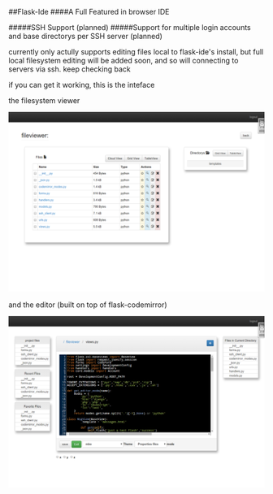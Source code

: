 ##Flask-Ide
####A Full Featured in browser IDE 

#####SSH Support (planned)
#####Support for multiple login accounts and base directorys per SSH server (planned)


currently only actully supports editing files local to flask-ide's install, but full local filesystem editing will be added soon, and so will connecting to servers via ssh. keep checking back 

if you can get it working, this is the inteface

the filesystem viewer

<img src="./images/fileviewer_view_files.png" />  


and the editor (built on top of flask-codemirror)

<img src="./images/fileviewer_edit_files.png" />
